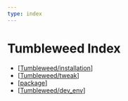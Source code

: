 ```yaml
---
type: index
---
```


# Tumbleweed Index

- [[Tumbleweed/installation]]
- [[Tumbleweed/tweak]]
- [[package]]
- [[Tumbleweed/dev_env]]

[//begin]: # "Autogenerated link references for markdown compatibility"
[Tumbleweed/installation]: installation.md "Install openSUSE Tumbleweed (20230128) on ThinkPad P1 Gen2"
[Tumbleweed/tweak]: tweak.md "Tweak openSUSE Tumbleweed on ThinkPad P1 Gen2"
[package]: package.md "Package Management"
[Tumbleweed/dev_env]: dev_env.md "Development Environment"
[//end]: # "Autogenerated link references"
